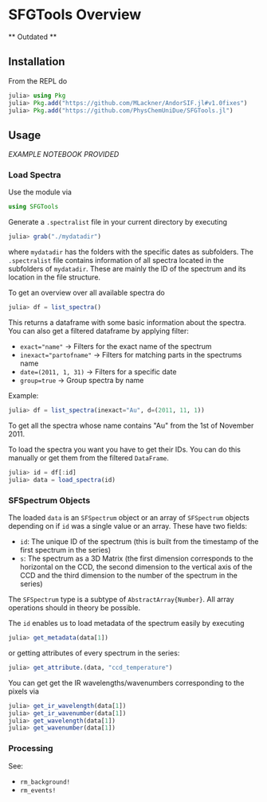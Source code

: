 # SFGTools Overview

** Outdated **

## Installation
From the REPL do
```julia
julia> using Pkg
julia> Pkg.add("https://github.com/MLackner/AndorSIF.jl#v1.0fixes")
julia> Pkg.add("https://github.com/PhysChemUniDue/SFGTools.jl")
```

## Usage

*EXAMPLE NOTEBOOK PROVIDED*

### Load Spectra
Use the module via
```julia
using SFGTools
```
Generate a `.spectralist` file in your current directory by executing
```julia
julia> grab("./mydatadir")
```
where `mydatadir` has the folders with the specific dates as subfolders. The `.spectralist` file contains information of all spectra located in the subfolders of `mydatadir`. These are mainly the ID of the spectrum and its location in the file structure.

To get an overview over all available spectra do
```julia
julia> df = list_spectra()
```
This returns a dataframe with some basic information about the spectra. You can also get a filtered dataframe by applying filter:

* ```exact="name"```          → Filters for the exact name of the spectrum
* ```inexact="partofname"```  → Filters for matching parts in the spectrums name
* ```date=(2011, 1, 31)```      → Filters for a specific date 
* ```group=true```      → Group spectra by name

Example:
```julia
julia> df = list_spectra(inexact="Au", d=(2011, 11, 1))
```
To get all the spectra whose name contains "Au" from the 1st of November 2011.

To load the spectra you want you have to get their IDs. You can do this manually or get them from the filtered `DataFrame`.
```julia
julia> id = df[:id]
julia> data = load_spectra(id)
```

### SFSpectrum Objects
The loaded `data` is an `SFSpectrum` object or an array of `SFSpectrum` objects depending on if `id` was a single value or an array. These have two fields:

* `id`: The unique ID of the spectrum (this is built from the timestamp of the first spectrum in the series)
* `s`: The spectrum as a 3D Matrix (the first dimension corresponds to the horizontal on the CCD, the second dimension to the vertical axis of the CCD and the third dimension to the number of the spectrum in the series)

The `SFSpectrum` type is a subtype of `AbstractArray{Number}`. All array operations should in theory be possible.

The `id` enables us to load metadata of the spectrum easily by executing
```julia
julia> get_metadata(data[1])
```
or getting attributes of every spectrum in the series:
```julia
julia> get_attribute.(data, "ccd_temperature")
```

You can get get the IR wavelengths/wavenumbers corresponding to the pixels via
```julia
julia> get_ir_wavelength(data[1])
julia> get_ir_wavenumber(data[1])
julia> get_wavelength(data[1])
julia> get_wavenumber(data[1])
```

### Processing
See:

* `rm_background!`
* `rm_events!`
